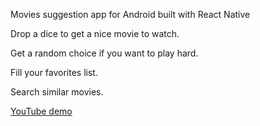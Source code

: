 Movies suggestion app for Android built with React Native 


Drop a dice to get a nice movie to watch. 


Get a random choice if you want to play hard.


Fill your favorites list.


Search similar movies.



[YouTube demo](https://www.youtube.com/watch?v=LhfV9O_XCdw)
